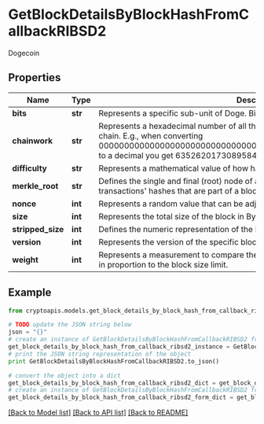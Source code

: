 # GetBlockDetailsByBlockHashFromCallbackRIBSD2

Dogecoin

## Properties
Name | Type | Description | Notes
------------ | ------------- | ------------- | -------------
**bits** | **str** | Represents a specific sub-unit of Doge. Bits have two-decimal precision. | 
**chainwork** | **str** | Represents a hexadecimal number of all the hashes necessary to produce the current chain. E.g., when converting 0000000000000000000000000000000000000000000086859f7a841475b236fd to a decimal you get 635262017308958427068157 hashes, or 635262 exahashes. | 
**difficulty** | **str** | Represents a mathematical value of how hard it is to find a valid hash for this block. | 
**merkle_root** | **str** | Defines the single and final (root) node of a Merkle tree. It is the combined hash of all transactions&#39; hashes that are part of a blockchain block. | 
**nonce** | **int** | Represents a random value that can be adjusted to satisfy the proof of work | 
**size** | **int** | Represents the total size of the block in Bytes. | 
**stripped_size** | **int** | Defines the numeric representation of the block size excluding the witness data. | 
**version** | **int** | Represents the version of the specific block on the blockchain. | 
**weight** | **int** | Represents a measurement to compare the size of different transactions to each other in proportion to the block size limit. | 

## Example

```python
from cryptoapis.models.get_block_details_by_block_hash_from_callback_ribsd2 import GetBlockDetailsByBlockHashFromCallbackRIBSD2

# TODO update the JSON string below
json = "{}"
# create an instance of GetBlockDetailsByBlockHashFromCallbackRIBSD2 from a JSON string
get_block_details_by_block_hash_from_callback_ribsd2_instance = GetBlockDetailsByBlockHashFromCallbackRIBSD2.from_json(json)
# print the JSON string representation of the object
print GetBlockDetailsByBlockHashFromCallbackRIBSD2.to_json()

# convert the object into a dict
get_block_details_by_block_hash_from_callback_ribsd2_dict = get_block_details_by_block_hash_from_callback_ribsd2_instance.to_dict()
# create an instance of GetBlockDetailsByBlockHashFromCallbackRIBSD2 from a dict
get_block_details_by_block_hash_from_callback_ribsd2_form_dict = get_block_details_by_block_hash_from_callback_ribsd2.from_dict(get_block_details_by_block_hash_from_callback_ribsd2_dict)
```
[[Back to Model list]](../README.md#documentation-for-models) [[Back to API list]](../README.md#documentation-for-api-endpoints) [[Back to README]](../README.md)



